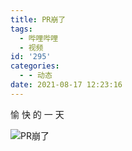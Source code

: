 ```yaml
---
title: PR崩了
tags:
  - 哔哩哔哩
  - 视频
id: '295'
categories:
  - - 动态
date: 2021-08-17 12:23:16
---
```


愉 快 的 一 天

![PR崩了](https://z3.ax1x.com/2021/08/17/fhHKZd.png)
